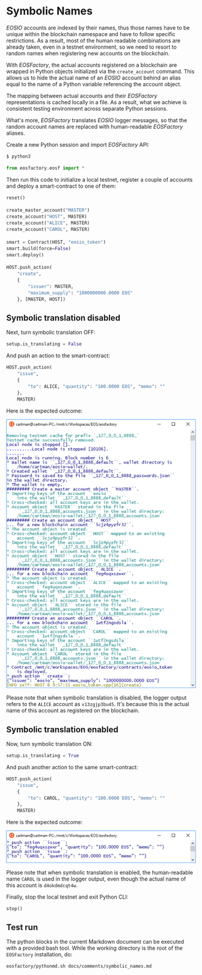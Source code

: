 # Symbolic Names

*EOSIO* accounts are indexed by their names, thus those names have to be unique within the blockchain namespace and have to follow specific restrictions. As a result, most of the human readable combinations are already taken, even in a testnet environment, so we need to resort to random names when registering new accounts on the blockchain.

With *EOSFactory*, the actual accounts registered on a blockchain are wrapped in Python objects initialized via the `create_account` command. This allows us to hide the actual name of an *EOSIO* account behind an alias equal to the name of a Python variable referencing the account object.

The mapping between actual accounts and their *EOSFactory* representations is cached locally in a file. As a result, what we achieve is consistent testing environment across separate Python sessions.

What's more, *EOSFactory* translates *EOSIO* logger messages, so that the random account names are replaced with human-readable *EOSFactory* aliases.

Create a new Python session and import *EOSFactory* API:

```bash
$ python3
```

```python
from eosfactory.eosf import *
```

Then run this code to initialize a local testnet, register a couple of accounts and deploy a smart-contract to one of them:

```python
reset()

create_master_account("MASTER")
create_account("HOST", MASTER)
create_account("ALICE", MASTER)
create_account("CAROL", MASTER)

smart = Contract(HOST, "eosio_token")
smart.build(force=False)
smart.deploy()

HOST.push_action(
    "create", 
    {
        "issuer": MASTER,
        "maximum_supply": "1000000000.0000 EOS"
    }, [MASTER, HOST])
```

## Symbolic translation disabled

Next, turn symbolic translation OFF:

```python
setup.is_translating = False
```

And push an action to the smart-contract:

```python
HOST.push_action(
    "issue",
    {
        "to": ALICE, "quantity": "100.0000 EOS", "memo": ""
    },
    MASTER)
```
Here is the expected outcome:

![](../images/not_translating.png)

Please note that when symbolic translation is disabled, the logger output refers to the `ALICE` account as `v13zgjp3bu45`. It's because this is the actual name of this account as registered on the blockchain.

## Symbolic translation enabled

Now, turn symbolic translation ON:

```python
setup.is_translating = True
```
And push another action to the same smart-contract:

```python
HOST.push_action(
    "issue",
    {
        "to": CAROL, "quantity": "100.0000 EOS", "memo": ""
    },
    MASTER)
```

Here is the expected outcome:

![](../images/translating.png)

Please note that when symbolic translation is enabled, the human-readable name `CAROL` is used in the logger output, even though the actual name of this account is `d4okdmdcqt4w`.

Finally, stop the local testnet and exit Python CLI:

```python
stop()
```

## Test run

The python blocks in the current Markdown document can be executed with a provided bash tool. While the working directory is the root of the `EOSFactory` installation, do:

```bash
eosfactory/pythonmd.sh docs/comments/symbolic_names.md
```
